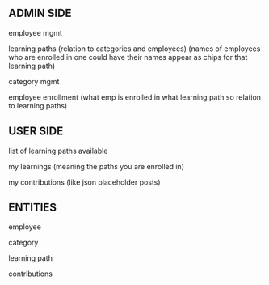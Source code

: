 ## ADMIN SIDE

employee mgmt

learning paths (relation to categories and employees) (names of employees who are enrolled in one could have their names appear as chips for that learning path)

category mgmt

employee enrollment (what emp is enrolled in what learning path so relation to learning paths)

## USER SIDE

list of learning paths available

my learnings (meaning the paths you are enrolled in)

my contributions (like json placeholder posts)

## ENTITIES

employee

category

learning path

contributions
